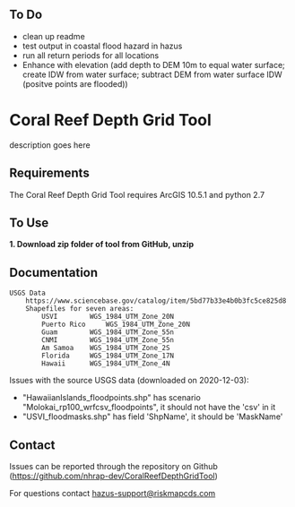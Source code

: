 ## To Do
- clean up readme
- test output in coastal flood hazard in hazus
- run all return periods for all locations
- Enhance with elevation (add depth to DEM 10m to equal water surface; create IDW from water surface; subtract DEM from water surface IDW (positve points are flooded))

# Coral Reef Depth Grid Tool
description goes here

## Requirements

The Coral Reef Depth Grid Tool requires ArcGIS 10.5.1 and python 2.7

## To Use

**1. Download zip folder of tool from GitHub, unzip**



## Documentation
	USGS Data
		https://www.sciencebase.gov/catalog/item/5bd77b33e4b0b3fc5ce825d8
		Shapefiles for seven areas:
			USVI 		WGS_1984_UTM_Zone_20N
			Puerto Rico 	WGS_1984_UTM_Zone_20N
			Guam 		WGS_1984_UTM_Zone_55n
			CNMI		WGS_1984_UTM_Zone_55n
			Am Samoa	WGS_1984_UTM_Zone_2S
			Florida		WGS_1984_UTM_Zone_17N
			Hawaii		WGS_1984_UTM_Zone_4N
			
Issues with the source USGS data (downloaded on 2020-12-03):
* "HawaiianIslands_floodpoints.shp" has scenario "Molokai_rp100_wrfcsv_floodpoints", it should not have the 'csv' in it
* "USVI_floodmasks.shp" has field 'ShpName', it should be 'MaskName'

## Contact

Issues can be reported through the repository on Github (https://github.com/nhrap-dev/CoralReefDepthGridTool)

For questions contact hazus-support@riskmapcds.com
